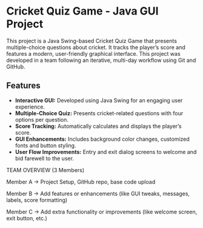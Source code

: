 # Cricket Quiz Game - Java GUI Project

This project is a Java Swing-based Cricket Quiz Game that presents multiple-choice questions about cricket. It tracks the player’s score and features a modern, user-friendly graphical interface. This project was developed in a team following an iterative, multi-day workflow using Git and GitHub.

## Features

- **Interactive GUI:** Developed using Java Swing for an engaging user experience.
- **Multiple-Choice Quiz:** Presents cricket-related questions with four options per question.
- **Score Tracking:** Automatically calculates and displays the player’s score.
- **GUI Enhancements:** Includes background color changes, customized fonts and button styling.
- **User Flow Improvements:** Entry and exit dialog screens to welcome and bid farewell to the user.

TEAM OVERVIEW (3 Members)

Member A → Project Setup, GitHub repo, base code upload

Member B → Add features or enhancements (like GUI tweaks, messages, labels, score formatting)

Member C → Add extra functionality or improvements (like welcome screen, exit button, etc.)
